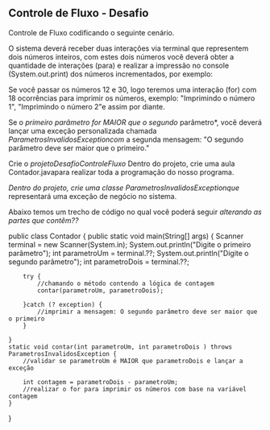 ## Controle de Fluxo - Desafio

Controle de Fluxo codificando o seguinte cenário.

O sistema deverá receber duas interações via terminal que representem dois números inteiros, com estes dois números você deverá obter a quantidade de interações (para) e realizar a impressão no console (System.out.print) dos números incrementados, por exemplo:

Se você passar os números 12 e 30, logo teremos uma interação (for) com 18 ocorrências para imprimir os números, exemplo: "Imprimindo o número 1", "Imprimindo o número 2"e assim por diante.

Se o *primeiro parâmetro for MAIOR que o segundo* parâmetro*, você deverá lançar uma exceção personalizada chamada *ParametrosInvalidosExceptioncom* a segunda mensagem: "O segundo parâmetro deve ser maior que o primeiro."

Crie o *projetoDesafioControleFluxo*
Dentro do projeto, crie uma aula Contador.javapara realizar toda a programação do nosso programa.

*Dentro do projeto, crie uma classe ParametrosInvalidosExceptionque* representará uma exceção de negócio no sistema.

Abaixo temos um trecho de código no qual você poderá seguir *alterando as partes que contêm??*


public class Contador {
	public static void main(String[] args) {
		Scanner terminal = new Scanner(System.in);
		System.out.println("Digite o primeiro parâmetro");
		int parametroUm = terminal.??;
		System.out.println("Digite o segundo parâmetro");
		int parametroDois = terminal.??;
		
		try {
			//chamando o método contendo a lógica de contagem
			contar(parametroUm, parametroDois);
		
		}catch (? exception) {
			//imprimir a mensagem: O segundo parâmetro deve ser maior que o primeiro
		}
		
	}
	static void contar(int parametroUm, int parametroDois ) throws ParametrosInvalidosException {
		//validar se parametroUm é MAIOR que parametroDois e lançar a exceção
		
		int contagem = parametroDois - parametroUm;
		//realizar o for para imprimir os números com base na variável contagem
	}
}